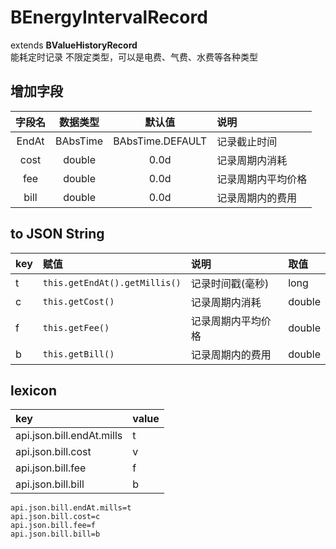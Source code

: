 # BEnergyIntervalRecord
extends **BValueHistoryRecord**  
能耗定时记录
不限定类型，可以是电费、气费、水费等各种类型

## 增加字段
| 字段名 | 数据类型 | 默认值 | 说明 |
|:-------:|:------:|:-------:|:------------|
| EndAt | BAbsTime | BAbsTime.DEFAULT | 记录截止时间 |
| cost | double | 0.0d | 记录周期内消耗 |
| fee | double | 0.0d | 记录周期内平均价格 |
| bill | double | 0.0d | 记录周期内的费用 |

## to JSON String
| key | 赋值 | 说明 | 取值 |
|:-------|:------|:-------|:---------|
| t | `this.getEndAt().getMillis()` | 记录时间戳(毫秒) | long |
| c | `this.getCost()` | 记录周期内消耗 | double |
| f | `this.getFee()` | 记录周期内平均价格 | double |
| b | `this.getBill()` | 记录周期内的费用 | double |

## lexicon
| key | value |
|:-------|:------|
| api.json.bill.endAt.mills | t |
| api.json.bill.cost | v |
| api.json.bill.fee | f |
| api.json.bill.bill | b |

```
api.json.bill.endAt.mills=t
api.json.bill.cost=c
api.json.bill.fee=f
api.json.bill.bill=b
```